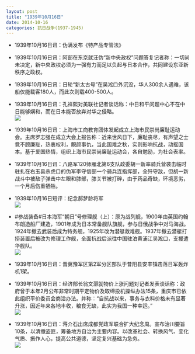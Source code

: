 ```yaml
---
layout: post
title: "1939年10月16日"
date: 2014-10-16
categories: 抗日战争(1937-1945)
---
```


<meta name="referrer" content="no-referrer" />

- 1939年10月16日讯：伪满发布《特产品专管法》 

- 1939年10月16日讯：阿部在东京就汪伪“新中央政权”问题答复记者称：一切尚未决定，新中央政权必须为一强有力而足以负起与日本合作，共同建设东亚新秩序之政权。 

- 1939年10月16日讯：日轮“新太古号”在吴淞口外沉没，华人300余人遇难，该船仅能载客180人，而此次则载400-500人。 

- 1939年10月16日讯：孔祥熙对美联社记者谈话称：中日和平问题中心不在中日能够媾和，而在日本能否放弃对华之侵略。 <br/><img src="https://ww1.sinaimg.cn/large/aca367d8jw1eld91fmnsoj209i0e8aat.jpg" />

- 1939年10月16日讯：上海市工商教育团体发起成立上海市民崇尚廉耻运动会。主席罗志强在成立大会上报告称：近来世风日下，廉耻丧尽，有声望之士竟不顾廉耻，热衷权利，靦颜事仇，当此国难之秋，实则影响抗战，动摇国本。基于爱国热情，组织上海市民崇尚廉耻运动会，各自勉励，为社会表率。 

- 1939年10月16日讯：八路军120师雁北第6支队政委胡一新率骑兵营袭击临时驻扎在右玉县杀虎口的伪军李守信部一个骑兵连指挥部，全歼守敌，但胡一新战斗中被敌子弹击中左眼和膝部，膝关节被打碎，由于药品奇缺，环境恶劣，一个月后伤重牺牲。 

- 1939年10月16日短评：纪念郝梦龄将军 <br/><img src="https://ww4.sinaimg.cn/large/aca367d8jw1elctfj549ij20c10bkab5.jpg" />

- #参战装备#日本海军“朝日”号修理舰（上）：原为战列舰，1900年由英国约翰布朗造船厂建造，1901年成为日本常备舰队旗舰，参与日俄战争中对马海战。1924年撤去武装后成为特务舰，1925年改为潜艇救难舰。1937年撤去潜艇打捞装置后被改为修理工作舰，全面抗战后派往中国驻泊黄浦江吴淞口，支援遣华舰队。 <br/><img src="https://ww1.sinaimg.cn/large/aca367d8jw1elcrpfpsa7j20fm0v30yi.jpg" />

- 1939年10月16日讯：晋冀豫军区第2军分区部队于昔阳县安丰镇击落日军轰炸机1架。 

- 1939年10月16日讯：经济部长翁文灏就物价上涨问题对记者发表谈话称：政府曾于本年2月公布非常时期平定物价及取缔投机操纵办法15条，重庆市已依此组织平价委员会商洽办法。并称：“自抗战以来，事务与衣料价格未有显著升涨，因近年来各地丰收，粮食无缺，此实为我国一种幸运。” <br/><img src="https://ww4.sinaimg.cn/large/aca367d8jw1elco86xbnwj20cs0go74k.jpg" />

- 1939年10月16日讯：蒋介石出席成都党政军联合扩大纪念周。宣布治川要旨10条，以清缴盗匪，筹备地方自治为主要内容。以改革社会、转换风气、变化气质、振作人心，提高公共道德，坚定复兴基础为急务。 <br/><img src="https://ww2.sinaimg.cn/large/aca367d8jw1elcmhot8pwj20go0hk75o.jpg" />

